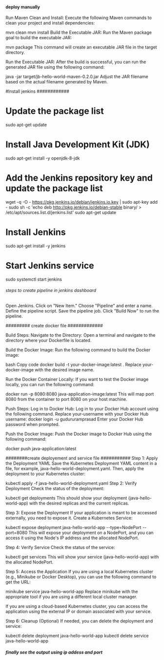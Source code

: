 #### deploy manually ###############

Run Maven Clean and Install:
Execute the following Maven commands to clean your project and install dependencies:

mvn clean
mvn install
Build the Executable JAR:
Run the Maven package goal to build the executable JAR:

mvn package
This command will create an executable JAR file in the target directory.

Run the Executable JAR:
After the build is successful, you can run the generated JAR file using the following command:

java -jar target/jb-hello-world-maven-0.2.0.jar
Adjust the JAR filename based on the actual filename generated by Maven.

#Install jenkins ############

# Update the package list
sudo apt-get update

# Install Java Development Kit (JDK)
sudo apt-get install -y openjdk-8-jdk

# Add the Jenkins repository key and update the package list
wget -q -O - https://pkg.jenkins.io/debian/jenkins.io.key | sudo apt-key add -
sudo sh -c 'echo deb http://pkg.jenkins.io/debian-stable binary/ > /etc/apt/sources.list.d/jenkins.list'
sudo apt-get update

# Install Jenkins
sudo apt-get install -y jenkins

# Start Jenkins service
sudo systemctl start jenkins


###### steps to create pipeline in jenkins dashboard ############
Open Jenkins.
Click on "New Item."
Choose "Pipeline" and enter a name.
Define the pipeline script.
Save the pipeline job.
Click "Build Now" to run the pipeline.


######### create docker file #############


Build Steps:
Navigate to the Directory:
Open a terminal and navigate to the directory where your Dockerfile is located.

Build the Docker Image:
Run the following command to build the Docker image:

bash
Copy code
docker build -t your-docker-image:latest .
Replace your-docker-image with the desired image name.


Run the Docker Container Locally:
If you want to test the Docker image locally, you can run the following command:

docker run -p 8080:8080 java-application-image:latest
This will map port 8080 from the container to port 8080 on your host machine.

Push Steps:
Log in to Docker Hub:
Log in to your Docker Hub account using the following command. Replace your-username with your Docker Hub username:
docker login -u gudururamprasad
Enter your Docker Hub password when prompted.

Push the Docker Image:
Push the Docker image to Docker Hub using the following command:

docker push java-application:latest

########create deployement and service file ###########
Step 1: Apply the Deployment YAML
Save the Kubernetes Deployment YAML content in a file, for example, java-hello-world-deployment.yaml. Then, apply the deployment to your Kubernetes cluster:

kubectl apply -f java-hello-world-deployment.yaml
Step 2: Verify Deployment
Check the status of the deployment:


kubectl get deployments
This should show your deployment (java-hello-world-app) with the desired replicas and the current replicas.

Step 3: Expose the Deployment
If your application is meant to be accessed externally, you need to expose it. Create a Kubernetes Service:


kubectl expose deployment java-hello-world-app --type=NodePort --port=8080
This will expose your deployment on a NodePort, and you can access it using the Node's IP address and the allocated NodePort.

Step 4: Verify Service
Check the status of the service:


kubectl get services
This will show your service (java-hello-world-app) with the allocated NodePort.

Step 5: Access the Application
If you are using a local Kubernetes cluster (e.g., Minikube or Docker Desktop), you can use the following command to get the URL:


minikube service java-hello-world-app
Replace minikube with the appropriate tool if you are using a different local cluster manager.

If you are using a cloud-based Kubernetes cluster, you can access the application using the external IP or domain associated with your service.

Step 6: Cleanup (Optional)
If needed, you can delete the deployment and service:

kubectl delete deployment java-hello-world-app
kubectl delete service java-hello-world-app

##### finally see the output using ip addess and port ############

